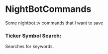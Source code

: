 # NightBotCommands
Some nightbot.tv commands that I want to save

### Ticker Symbol Search: 
Searches for keywords.

